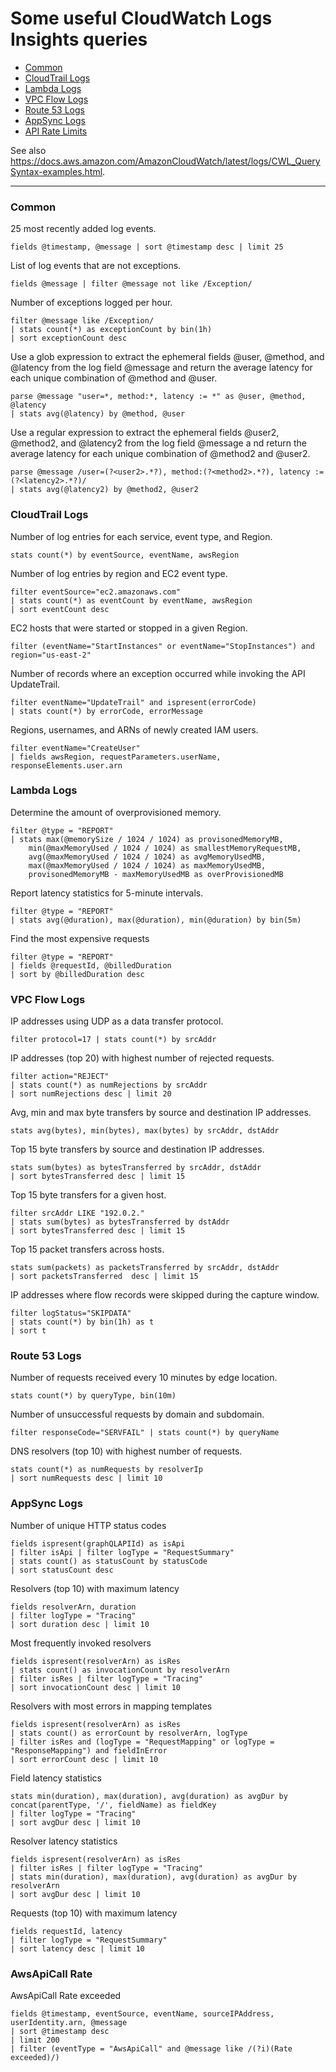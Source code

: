 # Some useful CloudWatch Logs Insights queries

- [Common](#common)
- [CloudTrail Logs](#cloudtrail-logs)
- [Lambda Logs](#lambda-logs)
- [VPC Flow Logs](#vpc-flow-logs)
- [Route 53 Logs](#route-53-logs)
- [AppSync Logs](#appsync-logs)
- [API Rate Limits](#awsapicall-rate)

See also https://docs.aws.amazon.com/AmazonCloudWatch/latest/logs/CWL_QuerySyntax-examples.html.

---

### Common

25 most recently added log events.
```
fields @timestamp, @message | sort @timestamp desc | limit 25
```

List of log events that are not exceptions.
```
fields @message | filter @message not like /Exception/
```

Number of exceptions logged per hour.
```
filter @message like /Exception/ 
| stats count(*) as exceptionCount by bin(1h)
| sort exceptionCount desc
```

Use a glob expression to extract the ephemeral fields @user, @method, and @latency from the log field @message and
return the average latency for each unique combination of @method and @user.
```
parse @message "user=*, method:*, latency := *" as @user, @method, @latency 
| stats avg(@latency) by @method, @user
```

Use a regular expression to extract the ephemeral fields @user2, @method2, and @latency2 from the log field @message a
nd return the average latency for each unique combination of @method2 and @user2.
```
parse @message /user=(?<user2>.*?), method:(?<method2>.*?), latency := (?<latency2>.*?)/ 
| stats avg(@latency2) by @method2, @user2
```

### CloudTrail Logs

Number of log entries for each service, event type, and Region.
```
stats count(*) by eventSource, eventName, awsRegion
```

Number of log entries by region and EC2 event type.
```
filter eventSource="ec2.amazonaws.com"
| stats count(*) as eventCount by eventName, awsRegion
| sort eventCount desc
```

EC2 hosts that were started or stopped in a given Region.
```
filter (eventName="StartInstances" or eventName="StopInstances") and region="us-east-2"
```

Number of records where an exception occurred while invoking the API UpdateTrail.
```
filter eventName="UpdateTrail" and ispresent(errorCode)
| stats count(*) by errorCode, errorMessage
```

Regions, usernames, and ARNs of newly created IAM users.
```
filter eventName="CreateUser"
| fields awsRegion, requestParameters.userName, responseElements.user.arn
```

### Lambda Logs

Determine the amount of overprovisioned memory.
```
filter @type = "REPORT"
| stats max(@memorySize / 1024 / 1024) as provisonedMemoryMB,
    min(@maxMemoryUsed / 1024 / 1024) as smallestMemoryRequestMB,
    avg(@maxMemoryUsed / 1024 / 1024) as avgMemoryUsedMB,
    max(@maxMemoryUsed / 1024 / 1024) as maxMemoryUsedMB,
    provisonedMemoryMB - maxMemoryUsedMB as overProvisionedMB
```

Report latency statistics for 5-minute intervals.
```
filter @type = "REPORT" 
| stats avg(@duration), max(@duration), min(@duration) by bin(5m)
```

Find the most expensive requests
```
filter @type = "REPORT"
| fields @requestId, @billedDuration
| sort by @billedDuration desc
```

### VPC Flow Logs

IP addresses using UDP as a data transfer protocol.
```
filter protocol=17 | stats count(*) by srcAddr
```

IP addresses (top 20) with highest number of rejected requests.
```
filter action="REJECT"
| stats count(*) as numRejections by srcAddr
| sort numRejections desc | limit 20
```

Avg, min and max byte transfers by source and destination IP addresses.
```
stats avg(bytes), min(bytes), max(bytes) by srcAddr, dstAddr
```

Top 15 byte transfers by source and destination IP addresses.
```
stats sum(bytes) as bytesTransferred by srcAddr, dstAddr
| sort bytesTransferred desc | limit 15
```

Top 15 byte transfers for a given host.
```
filter srcAddr LIKE "192.0.2."
| stats sum(bytes) as bytesTransferred by dstAddr
| sort bytesTransferred desc | limit 15
```

Top 15 packet transfers across hosts.
```
stats sum(packets) as packetsTransferred by srcAddr, dstAddr
| sort packetsTransferred  desc | limit 15
```

IP addresses where flow records were skipped during the capture window.
```
filter logStatus="SKIPDATA"
| stats count(*) by bin(1h) as t
| sort t
```

### Route 53 Logs

Number of requests received every 10 minutes by edge location.
```
stats count(*) by queryType, bin(10m)
```

Number of unsuccessful requests by domain and subdomain.
```
filter responseCode="SERVFAIL" | stats count(*) by queryName
```

DNS resolvers (top 10) with highest number of requests.
```
stats count(*) as numRequests by resolverIp
| sort numRequests desc | limit 10
```

### AppSync Logs

Number of unique HTTP status codes
```
fields ispresent(graphQLAPIId) as isApi
| filter isApi | filter logType = "RequestSummary"
| stats count() as statusCount by statusCode
| sort statusCount desc
```

Resolvers (top 10) with maximum latency
```
fields resolverArn, duration
| filter logType = "Tracing"
| sort duration desc | limit 10
```

Most frequently invoked resolvers
```
fields ispresent(resolverArn) as isRes
| stats count() as invocationCount by resolverArn
| filter isRes | filter logType = "Tracing"
| sort invocationCount desc | limit 10
```

Resolvers with most errors in mapping templates
```
fields ispresent(resolverArn) as isRes
| stats count() as errorCount by resolverArn, logType
| filter isRes and (logType = "RequestMapping" or logType = "ResponseMapping") and fieldInError
| sort errorCount desc | limit 10
```

Field latency statistics
```
stats min(duration), max(duration), avg(duration) as avgDur by concat(parentType, '/', fieldName) as fieldKey
| filter logType = "Tracing"
| sort avgDur desc | limit 10
```

Resolver latency statistics
```
fields ispresent(resolverArn) as isRes
| filter isRes | filter logType = "Tracing"
| stats min(duration), max(duration), avg(duration) as avgDur by resolverArn
| sort avgDur desc | limit 10 
```

Requests (top 10) with maximum latency
```
fields requestId, latency
| filter logType = "RequestSummary"
| sort latency desc | limit 10
```


### AwsApiCall Rate

AwsApiCall Rate exceeded
```
fields @timestamp, eventSource, eventName, sourceIPAddress, userIdentity.arn, @message
| sort @timestamp desc
| limit 200
| filter (eventType = "AwsApiCall" and @message like /(?i)(Rate exceeded)/)
```
